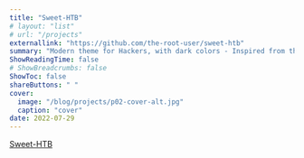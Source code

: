 ```yaml
---
title: "Sweet-HTB"
# layout: "list"
# url: "/projects"
externallink: "https://github.com/the-root-user/sweet-htb"
summary: "Modern theme for Hackers, with dark colors - Inspired from the UI of Hackthebox"
ShowReadingTime: false
# ShowBreadcrumbs: false
ShowToc: false
shareButtons: " "
cover:
  image: "/blog/projects/p02-cover-alt.jpg"
  caption: "cover"
date: 2022-07-29
---
```


[Sweet-HTB](https://github.com/the-root-user/sweet-htb)